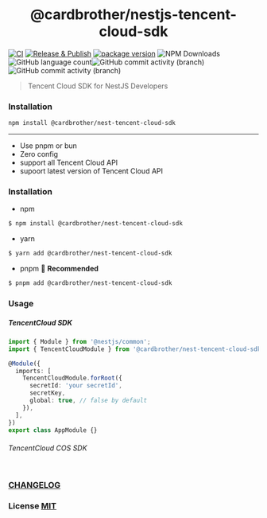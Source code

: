 <h1 align="center">@cardbrother/nestjs-tencent-cloud-sdk</h1>

[![CI](https://github.com/guotingchao/nest-tencent-cloud-sdk/actions/workflows/Test.yml/badge.svg)](https://github.com/guotingchao/nest-tencent-cloud-sdk/actions/workflows/Test.yml) [![Release & Publish](https://github.com/guotingchao/nest-tencent-cloud-sdk/actions/workflows/Release.yml/badge.svg)](https://github.com/guotingchao/nest-tencent-cloud-sdk/actions/workflows/Release.yml) [![package version](https://badge.fury.io/js/@cardbrother%2Fnestjs-tencent-cloud-sdk.svg)](https://badge.fury.io/js/@cardbrother%2Fnestjs-tencent-cloud-sdk) ![NPM Downloads](https://img.shields.io/npm/d18m/%40cardbrother%2Fnestjs-tencent-cloud-sdk) ![GitHub language count](https://img.shields.io/github/languages/count/guotingchao/nest-tencent-cloud-sdk?color=green)![GitHub commit activity (branch)](https://img.shields.io/github/commit-activity/t/guotingchao/nest-tencent-cloud-sdk/main?logo=github&logoColor=green&color=%23FF40E0D0)
![GitHub commit activity (branch)](https://img.shields.io/github/commit-activity/t/guotingchao/nest-tencent-cloud-sdk/develop?logo=github&logoColor=green&label=Develop%20Commits&color=%23FF40E0D0)

> Tencent Cloud SDK for NestJS Developers

### Installation

```bash
npm install @cardbrother/nest-tencent-cloud-sdk
```

---

- Use pnpm or bun
- Zero config
- support all Tencent Cloud API
- supoort latest version of Tencent Cloud API

### Installation

- npm

```bash
$ npm install @cardbrother/nest-tencent-cloud-sdk
```

- yarn

```bash
$ yarn add @cardbrother/nest-tencent-cloud-sdk
```

- pnpm 🚀 **Recommended**

```bash
$ pnpm add @cardbrother/nest-tencent-cloud-sdk
```

### Usage

##### TencentCloud SDK

```ts
import { Module } from '@nestjs/common';
import { TencentCloudModule } from '@cardbrother/nest-tencent-cloud-sdk';

@Module({
  imports: [
    TencentCloudModule.forRoot({
      secretId: 'your secretId',
      secretKey,
      global: true, // false by default
    }),
  ],
})
export class AppModule {}
```

###### TencentCloud COS SDK

```ts

```

### [CHANGELOG](https://github.com/guotingchao/nest-tencent-cloud-sdk/blob/main/CHANGELOG.md)

### License [MIT](https://github.com/guotingchao/nest-tencent-cloud-sdk/blob/main/LICENSE)

